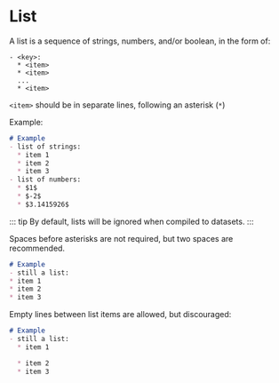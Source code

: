 # List

A list is a sequence of strings, numbers, and/or boolean, in the form of:

```
- <key>:
  * <item>
  * <item>
  ...
  * <item>
```
`<item>` should be in separate lines, following an asterisk (`*`)

Example:
```markdown
# Example
- list of strings:
  * item 1
  * item 2
  * item 3
- list of numbers:
  * $1$
  * $-2$
  * $3.1415926$
```
<EditorLite item="list1" />

::: tip
By default, lists will be ignored when compiled to datasets.
:::

Spaces before asterisks are not required, but two spaces are recommended.

```markdown
# Example
- still a list:
* item 1
* item 2
* item 3
```

<EditorLite item="list2" />

Empty lines between list items are allowed, but discouraged:
```markdown
# Example
- still a list:
  * item 1

  * item 2
  * item 3
```
<EditorLite item="list3" />
